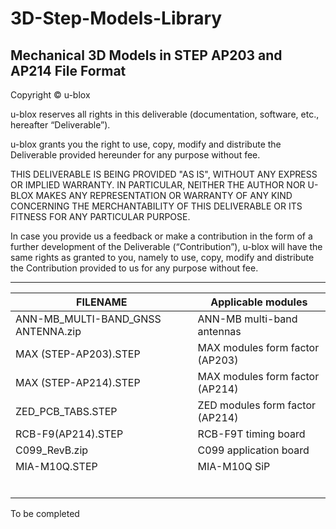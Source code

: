 # 3D-Step-Models-Library
Mechanical 3D Models in STEP AP203 and AP214 File Format
--------------------------------------------------------------------------------

Copyright &copy; u-blox 

u-blox reserves all rights in this deliverable (documentation, software, etc., 
hereafter “Deliverable”). 

u-blox grants you the right to use, copy, modify and distribute the Deliverable
provided hereunder for any purpose without fee.  

THIS DELIVERABLE IS BEING PROVIDED "AS IS", WITHOUT ANY EXPRESS OR IMPLIED 
WARRANTY. IN PARTICULAR, NEITHER THE AUTHOR NOR U-BLOX MAKES ANY REPRESENTATION 
OR WARRANTY OF ANY KIND CONCERNING THE MERCHANTABILITY OF THIS DELIVERABLE 
OR ITS FITNESS FOR ANY PARTICULAR PURPOSE.

In case you provide us a feedback or make a contribution in the form of a 
further development of the Deliverable (“Contribution”), u-blox will have the 
same rights as granted to you, namely to use, copy, modify and distribute the 
Contribution provided to us for any purpose without fee.

-------------------------------------------------------------------------------

|FILENAME                           |Applicable modules 	   |
|-----------------------------------|--------------------------|
|ANN-MB_MULTI-BAND_GNSS ANTENNA.zip |ANN-MB multi-band antennas|
|MAX (STEP-AP203).STEP				|MAX modules form factor (AP203)|
|MAX (STEP-AP214).STEP				|MAX modules form factor (AP214)|
|ZED_PCB_TABS.STEP            |ZED modules form factor (AP214)|
|RCB-F9(AP214).STEP			|RCB-F9T timing board			|
|C099_RevB.zip			|C099 application board			|
|MIA-M10Q.STEP			|MIA-M10Q SiP			|
|			|			|
|			|			|
|			|			|
|			|			|
|			|			|
|			|			|
To be completed
